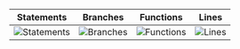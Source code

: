 | Statements                  | Branches                | Functions                 | Lines             |
| --------------------------- | ----------------------- | ------------------------- | ----------------- |
| ![Statements](https://img.shields.io/badge/statements-98.97%25-brightgreen.svg?style=for-the-badge&logo=jest) | ![Branches](https://img.shields.io/badge/branches-91.48%25-brightgreen.svg?style=for-the-badge&logo=jest) | ![Functions](https://img.shields.io/badge/functions-96.61%25-brightgreen.svg?style=for-the-badge&logo=jest) | ![Lines](https://img.shields.io/badge/lines-99.23%25-brightgreen.svg?style=for-the-badge&logo=jest) |